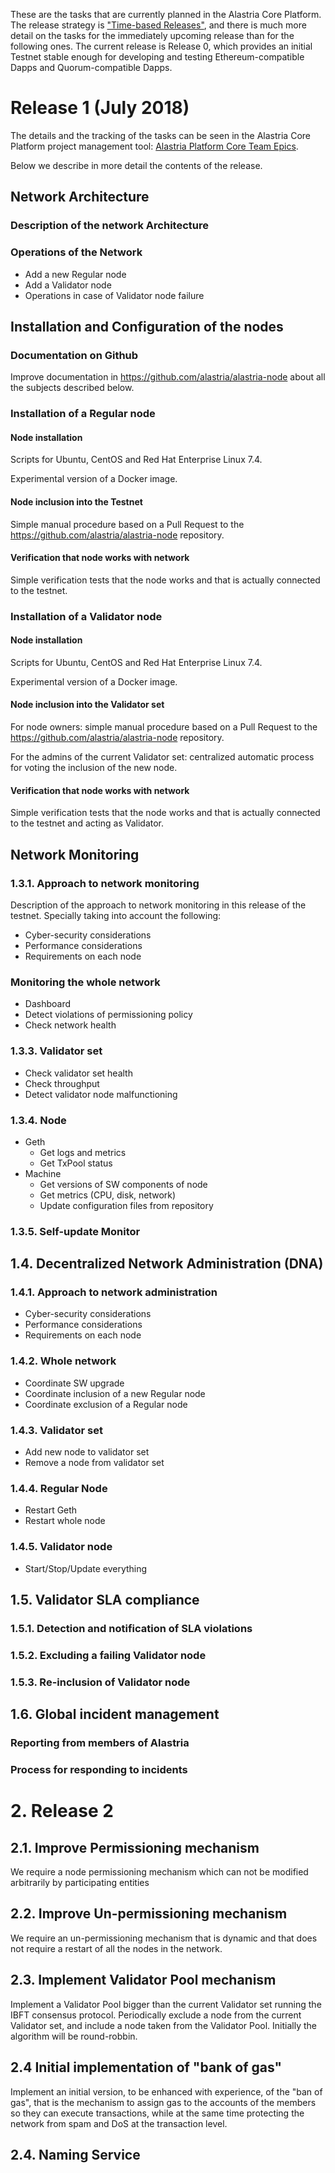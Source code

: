 These are the tasks that are currently planned in the Alastria Core Platform. The release strategy is ["Time-based Releases"](https://wiki.documentfoundation.org/ReleasePlan), and there is much more detail on the tasks for the immediately upcoming release than for the following ones. The current release is Release 0, which provides an initial Testnet stable enough for developing and testing Ethereum-compatible Dapps and Quorum-compatible Dapps.

# Release 1 (July 2018)
The details and the tracking of the tasks can be seen in the Alastria Core Platform project management tool: [Alastria Platform Core Team Epics](https://tree.taiga.io/project/marcossanlab-alastria-platform/epics).

Below we describe in more detail the contents of the release.

## Network Architecture

### Description of the network Architecture

### Operations of the Network
* Add a new Regular node
* Add a Validator node
* Operations in case of Validator node failure

## Installation and Configuration of the nodes

### Documentation on Github
Improve documentation in <https://github.com/alastria/alastria-node> about all the subjects described below.

### Installation of a Regular node

#### Node installation
Scripts for Ubuntu, CentOS and Red Hat Enterprise Linux 7.4.

Experimental version of a Docker image.

#### Node inclusion into the Testnet
Simple manual procedure based on a Pull Request to the <https://github.com/alastria/alastria-node> repository.

#### Verification that node works with network
Simple verification tests that the node works and that is actually connected to the testnet.

### Installation of a Validator node

#### Node installation
Scripts for Ubuntu, CentOS and Red Hat Enterprise Linux 7.4.

Experimental version of a Docker image.

#### Node inclusion into the Validator set
For node owners: simple manual procedure based on a Pull Request to the <https://github.com/alastria/alastria-node> repository.

For the admins of the current Validator set: centralized automatic process for voting the inclusion of the new node.

#### Verification that node works with network
Simple verification tests that the node works and that is actually connected to the testnet and acting as Validator.

## Network Monitoring

### 1.3.1. Approach to network monitoring
Description of the approach to network monitoring in this release of the testnet. Specially taking into account the following:

* Cyber-security considerations
* Performance considerations
* Requirements on each node

### Monitoring the whole network

* Dashboard
* Detect violations of permissioning policy
* Check network health

### 1.3.3. Validator set

* Check validator set health
* Check throughput
* Detect validator node malfunctioning

### 1.3.4. Node

* Geth
	* Get logs and metrics
	* Get TxPool status
* Machine
	* Get versions of SW components of node
	* Get metrics (CPU, disk, network)
	* Update configuration files from repository

### 1.3.5. Self-update Monitor

## 1.4. Decentralized Network Administration (DNA)

### 1.4.1. Approach to network administration

* Cyber-security considerations
* Performance considerations
* Requirements on each node

### 1.4.2. Whole network

* Coordinate SW upgrade
* Coordinate inclusion of a new Regular node
* Coordinate exclusion of a Regular node

### 1.4.3. Validator set

* Add new node to validator set
* Remove a node from validator set

### 1.4.4. Regular Node

* Restart Geth
* Restart whole node

### 1.4.5. Validator node

* Start/Stop/Update everything

## 1.5. Validator SLA compliance

### 1.5.1. Detection and notification of SLA violations

### 1.5.2. Excluding a failing Validator node

### 1.5.3. Re-inclusion of Validator node

## 1.6. Global incident management

### Reporting from members of Alastria

### Process for responding to incidents

# 2. Release 2

## 2.1. Improve Permissioning mechanism

We require a node permissioning mechanism which can not be modified arbitrarily by participating entities

## 2.2. Improve Un-permissioning mechanism

We require an un-permissioning mechanism that is dynamic and that does not require a restart of all the nodes in the network.

## 2.3. Implement Validator Pool mechanism

Implement a Validator Pool bigger than the current Validator set running the IBFT consensus protocol. Periodically exclude a node from the current Validator set, and include a node taken from the Validator Pool. Initially the algorithm will be round-robbin.

## 2.4 Initial implementation of "bank of gas"

Implement an initial version, to be enhanced with experience, of the "ban of gas", that is the mechanism to assign gas to the accounts of the members so they can execute transactions, while at the same time protecting the network from spam and DoS at the transaction level.

## 2.4. Naming Service
